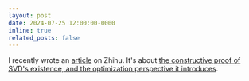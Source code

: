 ```yaml
---
layout: post
date: 2024-07-25 12:00:00-0000
inline: true
related_posts: false
---
```


I recently wrote an [article](https://www.zhihu.com/question/22298352/answer/3595067328) on Zhihu. It's about [the constructive proof of SVD's existence, and the optimization perspective it introduces](https://www.zhihu.com/question/22298352/answer/3595067328). 